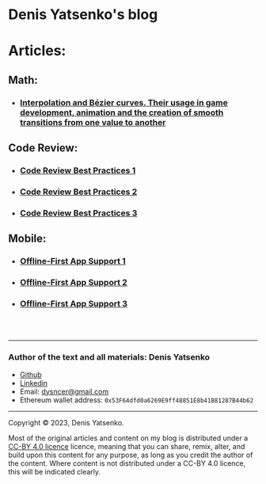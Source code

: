 # Denis Yatsenko's blog

# Articles:

## Math:
* ### [Interpolation and Bézier curves. Their usage in game development, animation and the creation of smooth transitions from one value to another](./interpolation/index.md)

## Code Review:
* ### [Code Review Best Practices 1](https://www.dataart.team/articles/code-review-without-delays-and-resentments-part-1)
* ### [Code Review Best Practices 2](https://www.dataart.team/articles/code-review-without-delays-and-resentments-part-2)
* ### [Code Review Best Practices 3](https://www.dataart.team/articles/code-review-without-delays-and-resentments-part-3)

## Mobile:
* ### [Offline-First App Support 1](https://www.dataart.team/articles/mobile-offline-synchronization-part-1)
* ### [Offline-First App Support 2](https://www.dataart.team/articles/offline-first-excellence)
* ### [Offline-First App Support 3](https://www.dataart.team/articles/overcoming-offline-first-challenges-with-shared-data)


<br><br>

---
### Author of the text and all materials: Denis Yatsenko
* [Github](https://github.com/Dsyncer)
* [Linkedin](https://www.linkedin.com/in/denis-yatsenko-39b746213/)
* Email: dysncer@gmail.com
* Ethereum wallet address: `0x53F64dfd0a6269E9ff48851E8b41B81287B44b62`

---
Copyright &copy; 2023, Denis Yatsenko.

Most of the original articles and content on my blog is distributed under a [CC-BY 4.0 licence](https://creativecommons.org/licenses/by/4.0/deed.en_US) licence, meaning that you can share, remix, alter, and build upon this content for any purpose, as long as you credit the author of the content. Where content is not distributed under a CC-BY 4.0 licence, this will be indicated clearly. 
